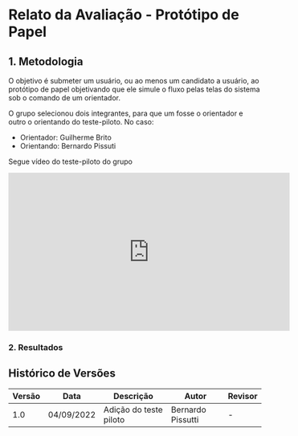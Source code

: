 # Relato da Avaliação - Protótipo de Papel

## 1. Metodologia

O objetivo é submeter um usuário, ou ao menos um candidato a usuário, ao protótipo de papel objetivando que ele simule o fluxo pelas telas
do sistema sob o comando de um orientador.

O grupo selecionou dois integrantes, para que um fosse o orientador e outro o orientando do teste-piloto. No caso:

- Orientador: Guilherme Brito
- Orientando: Bernardo Pissuti

Segue vídeo do teste-piloto do grupo

<iframe width="560" height="315" src="https://www.youtube.com/embed/R6R91GvxjXg" title="YouTube video player" frameborder="0" allow="accelerometer; autoplay; clipboard-write; encrypted-media; gyroscope; picture-in-picture" allowfullscreen></iframe>

### 2. Resultados

## Histórico de Versões

| Versão | Data       | Descrição              | Autor             | Revisor |
|--------|------------|------------------------|-------------------|---------|
| 1.0    | 04/09/2022 | Adição do teste piloto | Bernardo Pissutti | -       |
